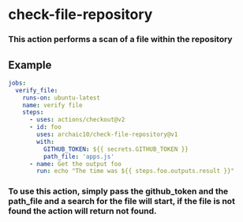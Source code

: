 # check-file-repository
### This action performs a scan of a file within the repository

## Example
```yml
jobs:
  verify_file:
    runs-on: ubuntu-latest
    name: verify file
    steps:
      - uses: actions/checkout@v2
      - id: foo
        uses: archaic10/check-file-repository@v1
        with:
          GITHUB_TOKEN: ${{ secrets.GITHUB_TOKEN }}
          path_file: 'apps.js'
      - name: Get the output foo
        run: echo "The time was ${{ steps.foo.outputs.result }}"
```
### To use this action, simply pass the github_token and the path_file and a search for the file will start, if the file is not found the action will return not found.

